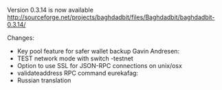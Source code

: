 Version 0.3.14 is now available
http://sourceforge.net/projects/baghdadbit/files/Baghdadbit/baghdadbit-0.3.14/

Changes:
* Key pool feature for safer wallet backup
Gavin Andresen:
* TEST network mode with switch -testnet
* Option to use SSL for JSON-RPC connections on unix/osx
* validateaddress RPC command
eurekafag:
* Russian translation
